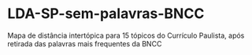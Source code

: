 # LDA-SP-sem-palavras-BNCC
Mapa de distância intertópica para 15 tópicos do Currículo Paulista, após retirada das palavras mais frequentes da BNCC
